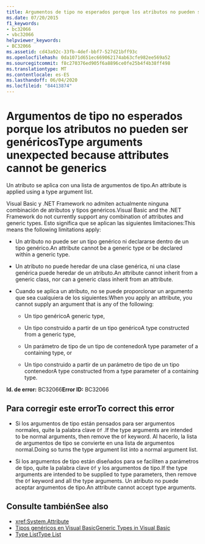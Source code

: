 ```yaml
---
title: Argumentos de tipo no esperados porque los atributos no pueden ser genéricos
ms.date: 07/20/2015
f1_keywords:
- bc32066
- vbc32066
helpviewer_keywords:
- BC32066
ms.assetid: cd43a92c-33fb-4def-bbf7-527d21bff93c
ms.openlocfilehash: 0da1071d651ec669062174ab63cfe982ee569a52
ms.sourcegitcommit: f8c270376ed905f6a8896ce0fe25b4f4b38ff498
ms.translationtype: MT
ms.contentlocale: es-ES
ms.lasthandoff: 06/04/2020
ms.locfileid: "84413874"
---
```

# <a name="type-arguments-unexpected-because-attributes-cannot-be-generics"></a><span data-ttu-id="7f954-102">Argumentos de tipo no esperados porque los atributos no pueden ser genéricos</span><span class="sxs-lookup"><span data-stu-id="7f954-102">Type arguments unexpected because attributes cannot be generics</span></span>

<span data-ttu-id="7f954-103">Un atributo se aplica con una lista de argumentos de tipo.</span><span class="sxs-lookup"><span data-stu-id="7f954-103">An attribute is applied using a type argument list.</span></span>

<span data-ttu-id="7f954-104">Visual Basic y .NET Framework no admiten actualmente ninguna combinación de atributos y tipos genéricos.</span><span class="sxs-lookup"><span data-stu-id="7f954-104">Visual Basic and the .NET Framework do not currently support any combination of attributes and generic types.</span></span> <span data-ttu-id="7f954-105">Esto significa que se aplican las siguientes limitaciones:</span><span class="sxs-lookup"><span data-stu-id="7f954-105">This means the following limitations apply:</span></span>

- <span data-ttu-id="7f954-106">Un atributo no puede ser un tipo genérico ni declararse dentro de un tipo genérico.</span><span class="sxs-lookup"><span data-stu-id="7f954-106">An attribute cannot be a generic type or be declared within a generic type.</span></span>

- <span data-ttu-id="7f954-107">Un atributo no puede heredar de una clase genérica, ni una clase genérica puede heredar de un atributo.</span><span class="sxs-lookup"><span data-stu-id="7f954-107">An attribute cannot inherit from a generic class, nor can a generic class inherit from an attribute.</span></span>

- <span data-ttu-id="7f954-108">Cuando se aplica un atributo, no se puede proporcionar un argumento que sea cualquiera de los siguientes:</span><span class="sxs-lookup"><span data-stu-id="7f954-108">When you apply an attribute, you cannot supply an argument that is any of the following:</span></span>

  - <span data-ttu-id="7f954-109">Un tipo genérico</span><span class="sxs-lookup"><span data-stu-id="7f954-109">A generic type,</span></span>

  - <span data-ttu-id="7f954-110">Un tipo construido a partir de un tipo genérico</span><span class="sxs-lookup"><span data-stu-id="7f954-110">A type constructed from a generic type,</span></span>

  - <span data-ttu-id="7f954-111">Un parámetro de tipo de un tipo de contenedor</span><span class="sxs-lookup"><span data-stu-id="7f954-111">A type parameter of a containing type, or</span></span>

  - <span data-ttu-id="7f954-112">Un tipo construido a partir de un parámetro de tipo de un tipo contenedor</span><span class="sxs-lookup"><span data-stu-id="7f954-112">A type constructed from a type parameter of a containing type.</span></span>

<span data-ttu-id="7f954-113">**Id. de error:** BC32066</span><span class="sxs-lookup"><span data-stu-id="7f954-113">**Error ID:** BC32066</span></span>

## <a name="to-correct-this-error"></a><span data-ttu-id="7f954-114">Para corregir este error</span><span class="sxs-lookup"><span data-stu-id="7f954-114">To correct this error</span></span>

- <span data-ttu-id="7f954-115">Si los argumentos de tipo están pensados para ser argumentos normales, quite la palabra clave `Of` .</span><span class="sxs-lookup"><span data-stu-id="7f954-115">If the type arguments are intended to be normal arguments, then remove the `Of` keyword.</span></span> <span data-ttu-id="7f954-116">Al hacerlo, la lista de argumentos de tipo se convierte en una lista de argumentos normal.</span><span class="sxs-lookup"><span data-stu-id="7f954-116">Doing so turns the type argument list into a normal argument list.</span></span>

- <span data-ttu-id="7f954-117">Si los argumentos de tipo están diseñados para se faciliten a parámetros de tipo, quite la palabra clave `Of` y los argumentos de tipo.</span><span class="sxs-lookup"><span data-stu-id="7f954-117">If the type arguments are intended to be supplied to type parameters, then remove the `Of` keyword and all the type arguments.</span></span> <span data-ttu-id="7f954-118">Un atributo no puede aceptar argumentos de tipo.</span><span class="sxs-lookup"><span data-stu-id="7f954-118">An attribute cannot accept type arguments.</span></span>

## <a name="see-also"></a><span data-ttu-id="7f954-119">Consulte también</span><span class="sxs-lookup"><span data-stu-id="7f954-119">See also</span></span>

- <xref:System.Attribute>
- [<span data-ttu-id="7f954-120">Tipos genéricos en Visual Basic</span><span class="sxs-lookup"><span data-stu-id="7f954-120">Generic Types in Visual Basic</span></span>](../programming-guide/language-features/data-types/generic-types.md)
- [<span data-ttu-id="7f954-121">Type List</span><span class="sxs-lookup"><span data-stu-id="7f954-121">Type List</span></span>](../language-reference/statements/type-list.md)
